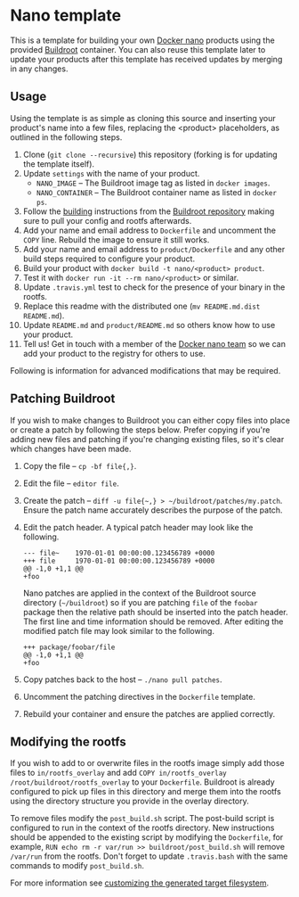Nano template
=============

This is a template for building your own [Docker nano](https://github.com/Docker-nano) products using the provided
[Buildroot](http://buildroot.uclibc.org) container. You can also reuse this template later to update your products
after this template has received updates by merging in any changes.

Usage
-----

Using the template is as simple as cloning this source and inserting your product's name into a few files, replacing
the &lt;product> placeholders, as outlined in the following steps.

 1. Clone (`git clone --recursive`) this repository (forking is for updating the template itself).
 2. Update `settings` with the name of your product.
    * `NANO_IMAGE` – The Buildroot image tag as listed in `docker images`.
    * `NANO_CONTAINER` – The Buildroot container name as listed in `docker ps`.
 3. Follow the [building](https://github.com/Docker-nano/Buildroot#building) instructions from the
    [Buildroot repository](https://github.com/Docker-nano/Buildroot) making sure to pull your config and rootfs
    afterwards.
 4. Add your name and email address to `Dockerfile` and uncomment the `COPY` line. Rebuild the image to ensure it still
    works.
 5. Add your name and email address to `product/Dockerfile` and any other build steps required to configure your
    product.
 6. Build your product with `docker build -t nano/<product> product`.
 7. Test it with `docker run -it --rm nano/<product>` or similar.
 8. Update `.travis.yml` test to check for the presence of your binary in the rootfs.
 9. Replace this readme with the distributed one (`mv README.md.dist README.md`).
 10. Update `README.md` and `product/README.md` so others know how to use your product.
 11. Tell us! Get in touch with a member of the [Docker nano team](https://github.com/orgs/Docker-nano/people) so we
     can add your product to the registry for others to use.

Following is information for advanced modifications that may be required.

Patching Buildroot
------------------

If you wish to make changes to Buildroot you can either copy files into place or create a patch by following the steps
below. Prefer copying if you're adding new files and patching if you're changing existing files, so it's clear which
changes have been made.

 1. Copy the file – `cp -bf file{,}`.
 2. Edit the file – `editor file`.
 3. Create the patch – `diff -u file{~,} > ~/buildroot/patches/my.patch`. Ensure the patch name accurately describes
    the purpose of the patch.
 4. Edit the patch header. A typical patch header may look like the following.
    ```
    --- file~    1970-01-01 00:00:00.123456789 +0000
    +++ file     1970-01-01 00:00:00.123456789 +0000
    @@ -1,0 +1,1 @@
    +foo
    ```

    Nano patches are applied in the context of the Buildroot source directory (`~/buildroot`) so if you are patching
    `file` of the `foobar` package then the relative path should be inserted into the patch header. The first line and
    time information should be removed. After editing the modified patch file may look similar to the following.

    ```
    +++ package/foobar/file
    @@ -1,0 +1,1 @@
    +foo
    ```
 5. Copy patches back to the host – `./nano pull patches`.
 6. Uncomment the patching directives in the `Dockerfile` template.
 7. Rebuild your container and ensure the patches are applied correctly.

Modifying the rootfs
--------------------

If you wish to add to or overwrite files in the rootfs image simply add those files to `in/rootfs_overlay` and add
`COPY in/rootfs_overlay /root/buildroot/rootfs_overlay` to your `Dockerfile`. Buildroot is already configured to pick
up files in this directory and merge them into the rootfs using the directory structure you provide in the overlay
directory.

To remove files modify the `post_build.sh` script. The post-build script is configured to run in the context of the
rootfs directory. New instructions should be appended to the existing script by modifying the `Dockerfile`, for
example, `RUN echo rm -r var/run >> buildroot/post_build.sh` will remove `/var/run` from the rootfs. Don't forget to
update `.travis.bash` with the same commands to modify `post_build.sh`.

For more information see
[customizing the generated target filesystem](http://buildroot.uclibc.org/downloads/manual/manual.html#rootfs-custom).
